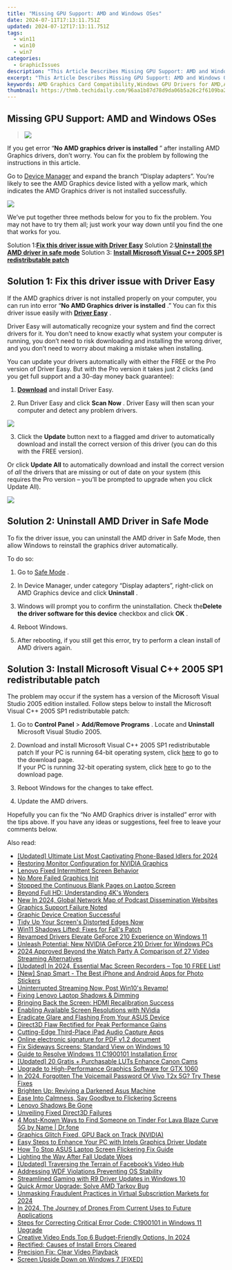 ```yaml
---
title: "Missing GPU Support: AMD and Windows OSes"
date: 2024-07-11T17:13:11.751Z
updated: 2024-07-12T17:13:11.751Z
tags:
  - win11
  - win10
  - win7
categories:
  - GraphicIssues
description: "This Article Describes Missing GPU Support: AMD and Windows OSes"
excerpt: "This Article Describes Missing GPU Support: AMD and Windows OSes"
keywords: AMD Graphics Card Compatibility,Windows GPU Drivers for AMD,AMD Graphics Card Support in Windows,Windows OS-AMD GPU Conflicts,GPU Support for AMD on Windows 10/11,Solving AMD Graphics Problems on PCs,Compatibility Issues with AMD GPUs and Windows Systems
thumbnail: https://thmb.techidaily.com/96aa1b87d78d9da06b5a26c2f6109ba265782381d85277a374a3a1037690eb16.jpg
---
```


## Missing GPU Support: AMD and Windows OSes

> ![](https://images.drivereasy.com/wp-content/uploads/2018/11/img_5be141fc11128.jpg)

 If you get error “**No AMD graphics driver is installed** ” after installing AMD Graphics drivers, don’t worry. You can fix the problem by following the instructions in this article.

 Go to [Device Manager](https://tools.techidaily.com/drivereasy/download/) and expand the branch “Display adapters”. You’re likely to see the AMD Graphics device listed with a yellow mark, which indicates the AMD Graphics driver is not installed successfully.

![](https://images.drivereasy.com/wp-content/uploads/2018/11/img_5be142db9a4e7.jpg)

 We’ve put together three methods below for you to fix the problem. You may not have to try them all; just work your way down until you find the one that works for you.

 Solution 1:**[Fix this driver issue with Driver Easy](#s1)**
 Solution 2:**[Uninstall the AMD driver in safe mode](#s2)**
 Solution 3: **[Install Microsoft Visual C++ 2005 SP1 redistributable patch](#s3)**

## Solution 1: Fix this driver issue with Driver Easy

 If the AMD graphics driver is not installed properly on your computer, you can run into error “**No AMD Graphics driver is installed** .” You can fix this driver issue easily with **[Driver Easy](https://tools.techidaily.com/drivereasy/download/)**  .

 Driver Easy will automatically recognize your system and find the correct drivers for it. You don’t need to know exactly what system your computer is running, you don’t need to risk downloading and installing the wrong driver, and you don’t need to worry about making a mistake when installing.

 You can update your drivers automatically with either the FREE or the Pro version of Driver Easy. But with the Pro version it takes just 2 clicks (and you get full support and a 30-day money back guarantee):

 1) **[Download](https://tools.techidaily.com/drivereasy/download/)**   and install Driver Easy.

 2) Run Driver Easy and click **Scan Now** . Driver Easy will then scan your computer and detect any problem drivers.

![](https://images.drivereasy.com/wp-content/uploads/2022/06/de-scan-now-3.jpg)

 3) Click the **Update** button next to a flagged amd driver to automatically download and install the correct version of this driver (you can do this with the FREE version).

 Or click **Update All**  to automatically download and install the correct version of _all_   the drivers that are missing or out of date on your system (this requires the Pro version – you’ll be prompted to upgrade when you click Update All).

![](https://images.drivereasy.com/wp-content/uploads/2022/02/de-update-all-rtx-3080.jpg)

## **Solution 2: Uninstall AMD Driver in Safe Mode**

 To fix the driver issue, you can uninstall the AMD driver in Safe Mode, then allow Windows to reinstall the graphics driver automatically.

To do so:

 1) Go to [Safe Mode](https://tools.techidaily.com/drivereasy/download/) .

 2) In Device Manager, under category “Display adapters”, right-click on AMD Graphics device and click **Uninstall** .

 3) Windows will prompt you to confirm the uninstallation. Check the**Delete the driver software for this device** checkbox and click **OK** .

 4) Reboot Windows.

 5) After rebooting, if you still get this error, try to perform a clean install of AMD drivers again.

## Solution 3: Install Microsoft Visual C++ 2005 SP1 redistributable patch

 The problem may occur if the system has a version of the Microsoft Visual Studio 2005 edition installed. Follow steps below to install the Microsoft Visual C++ 2005 SP1 redistributable patch:

 1) Go to **Control Panel** \> **Add/Remove Programs** . Locate and **Uninstall**  Microsoft Visual Studio 2005.

 2) Download and install Microsoft Visual C++ 2005 SP1 redistributable patch
 If your PC is running 64-bit operating system, click [here](https://www.microsoft.com/en-sg/download/) to go to the download page.  
 If your PC is running 32-bit operating system, click [here](https://www.microsoft.com/en-sg/download/) to go to the download page.

 3) Reboot Windows for the changes to take effect.

 4) Update the AMD drivers.

 Hopefully you can fix the “No AMD Graphics driver is installed” error with the tips above. If you have any ideas or suggestions, feel free to leave your comments below.

<ins class="adsbygoogle"
     style="display:block"
     data-ad-format="autorelaxed"
     data-ad-client="ca-pub-7571918770474297"
     data-ad-slot="1223367746"></ins>



<ins class="adsbygoogle"
     style="display:block"
     data-ad-client="ca-pub-7571918770474297"
     data-ad-slot="8358498916"
     data-ad-format="auto"
     data-full-width-responsive="true"></ins>



<span class="atpl-alsoreadstyle">Also read:</span>
<div><ul>
<li><a href="https://visual-screen-recording.techidaily.com/updated-ultimate-list-most-captivating-phone-based-idlers-for-2024/"><u>[Updated] Ultimate List  Most Captivating Phone-Based Idlers for 2024</u></a></li>
<li><a href="https://graphic-issues.techidaily.com/restoring-monitor-configuration-for-nvidia-graphics/"><u>Restoring Monitor Configuration for NVIDIA Graphics</u></a></li>
<li><a href="https://graphic-issues.techidaily.com/lenovo-fixed-intermittent-screen-behavior/"><u>Lenovo Fixed Intermittent Screen Behavior</u></a></li>
<li><a href="https://graphic-issues.techidaily.com/no-more-failed-graphics-init/"><u>No More Failed Graphics Init</u></a></li>
<li><a href="https://graphic-issues.techidaily.com/stopped-the-continuous-blank-pages-on-laptop-screen/"><u>Stopped the Continuous Blank Pages on Laptop Screen</u></a></li>
<li><a href="https://graphic-issues.techidaily.com/beyond-full-hd-understanding-4ks-wonders/"><u>Beyond Full HD: Understanding 4K's Wonders</u></a></li>
<li><a href="https://sound-tweaking.techidaily.com/new-in-2024-global-network-map-of-podcast-dissemination-websites/"><u>New In 2024, Global Network Map of Podcast Dissemination Websites</u></a></li>
<li><a href="https://graphic-issues.techidaily.com/graphics-support-failure-noted/"><u>Graphics Support Failure Noted</u></a></li>
<li><a href="https://graphic-issues.techidaily.com/graphic-device-creation-successful/"><u>Graphic Device Creation Successful</u></a></li>
<li><a href="https://graphic-issues.techidaily.com/tidy-up-your-screens-distorted-edges-now/"><u>Tidy Up Your Screen's Distorted Edges Now</u></a></li>
<li><a href="https://graphic-issues.techidaily.com/win11-shadows-lifted-fixes-for-falls-patch/"><u>Win11 Shadows Lifted: Fixes for Fall's Patch</u></a></li>
<li><a href="https://graphic-issues.techidaily.com/revamped-drivers-elevate-geforce-210-experience-on-windows-11/"><u>Revamped Drivers Elevate GeForce 210 Experience on Windows 11</u></a></li>
<li><a href="https://graphic-issues.techidaily.com/unleash-potential-new-nvidia-geforce-210-driver-for-windows-pcs/"><u>Unleash Potential: New NVIDIA GeForce 210 Driver for Windows PCs</u></a></li>
<li><a href="https://youtube-videos.techidaily.com/2024-approved-beyond-the-watch-party-a-comparison-of-27-video-streaming-alternatives/"><u>2024 Approved  Beyond the Watch Party  A Comparison of 27 Video Streaming Alternatives</u></a></li>
<li><a href="https://screen-sharing-recording.techidaily.com/1716070125025-updated-in-2024-essential-mac-screen-recorders-top-10-free-list/"><u>[Updated] In 2024, Essential Mac Screen Recorders – Top 10 FREE List!</u></a></li>
<li><a href="https://extra-approaches.techidaily.com/new-snap-smart-the-best-iphone-and-android-apps-for-photo-stickers/"><u>[New] Snap Smart - The Best iPhone and Android Apps for Photo Stickers</u></a></li>
<li><a href="https://graphic-issues.techidaily.com/1719818312388-uninterrupted-streaming-now-post-win10s-revamp/"><u>Uninterrupted Streaming Now, Post Win10's Revamp!</u></a></li>
<li><a href="https://graphic-issues.techidaily.com/fixing-lenovo-laptop-shadows-and-dimming/"><u>Fixing Lenovo Laptop Shadows & Dimming</u></a></li>
<li><a href="https://graphic-issues.techidaily.com/bringing-back-the-screen-hdmi-recalibration-success/"><u>Bringing Back the Screen: HDMI Recalibration Success</u></a></li>
<li><a href="https://graphic-issues.techidaily.com/enabling-available-screen-resolutions-with-nvidia/"><u>Enabling Available Screen Resolutions with NVidia</u></a></li>
<li><a href="https://graphic-issues.techidaily.com/eradicate-glare-and-flashing-from-your-asus-device/"><u>Eradicate Glare and Flashing From Your ASUS Device</u></a></li>
<li><a href="https://graphic-issues.techidaily.com/direct3d-flaw-rectified-for-peak-performance-gains/"><u>Direct3D Flaw Rectified for Peak Performance Gains</u></a></li>
<li><a href="https://screen-sharing-recording.techidaily.com/cutting-edge-third-place-ipad-audio-capture-apps/"><u>Cutting-Edge Third-Place iPad Audio Capture Apps</u></a></li>
<li><a href="https://review-topics.techidaily.com/online-electronic-signature-for-pdf-v12-document-by-ldigisigner-sign-a-pdf-sign-a-pdf/"><u>Online electronic signature for PDF v1.2 document</u></a></li>
<li><a href="https://graphic-issues.techidaily.com/fix-sideways-screens-standard-view-on-windows-10/"><u>Fix Sideways Screens: Standard View on Windows 10</u></a></li>
<li><a href="https://graphic-issues.techidaily.com/guide-to-resolve-windows-11-c1900101-installation-error/"><u>Guide to Resolve Windows 11 C1900101 Installation Error</u></a></li>
<li><a href="https://extra-information.techidaily.com/updated-20-gratis-plus-purchasable-luts-enhance-canon-cams/"><u>[Updated] 20 Gratis + Purchasable LUTs  Enhance Canon Cams</u></a></li>
<li><a href="https://graphic-issues.techidaily.com/upgrade-to-high-performance-graphics-software-for-gtx-1060/"><u>Upgrade to High-Performance Graphics Software for GTX 1060</u></a></li>
<li><a href="https://android-unlock.techidaily.com/in-2024-forgotten-the-voicemail-password-of-vivo-t2x-5g-try-these-fixes-by-drfone-android/"><u>In 2024, Forgotten The Voicemail Password Of Vivo T2x 5G? Try These Fixes</u></a></li>
<li><a href="https://graphic-issues.techidaily.com/brighten-up-reviving-a-darkened-asus-machine/"><u>Brighten Up: Reviving a Darkened Asus Machine</u></a></li>
<li><a href="https://graphic-issues.techidaily.com/ease-into-calmness-say-goodbye-to-flickering-screens/"><u>Ease Into Calmness, Say Goodbye to Flickering Screens</u></a></li>
<li><a href="https://graphic-issues.techidaily.com/1719817511063-lenovo-shadows-be-gone/"><u>Lenovo Shadows Be Gone</u></a></li>
<li><a href="https://graphic-issues.techidaily.com/unveiling-fixed-direct3d-failures/"><u>Unveiling Fixed Direct3D Failures</u></a></li>
<li><a href="https://location-social.techidaily.com/4-most-known-ways-to-find-someone-on-tinder-for-lava-blaze-curve-5g-by-name-drfone-by-drfone-virtual-android/"><u>4 Most-Known Ways to Find Someone on Tinder For Lava Blaze Curve 5G by Name | Dr.fone</u></a></li>
<li><a href="https://graphic-issues.techidaily.com/graphics-glitch-fixed-gpu-back-on-track-nvidia/"><u>Graphics Glitch Fixed, GPU Back on Track (NVIDIA)</u></a></li>
<li><a href="https://graphic-issues.techidaily.com/easy-steps-to-enhance-your-pc-with-intels-graphics-driver-update/"><u>Easy Steps to Enhance Your PC with Intels Graphics Driver Update</u></a></li>
<li><a href="https://graphic-issues.techidaily.com/how-to-stop-asus-laptop-screen-flickering-fix-guide/"><u>How To Stop ASUS Laptop Screen Flickering Fix Guide</u></a></li>
<li><a href="https://graphic-issues.techidaily.com/lighting-the-way-after-fall-update-woes/"><u>Lighting the Way After Fall Update Woes</u></a></li>
<li><a href="https://facebook-clips.techidaily.com/updated-traversing-the-terrain-of-facebooks-video-hub/"><u>[Updated] Traversing the Terrain of Facebook’s Video Hub</u></a></li>
<li><a href="https://graphic-issues.techidaily.com/addressing-wdf-violations-preventing-os-stability/"><u>Addressing WDF Violations Preventing OS Stability</u></a></li>
<li><a href="https://graphic-issues.techidaily.com/streamlined-gaming-with-r9-driver-updates-in-windows-10/"><u>Streamlined Gaming with R9 Driver Updates in Windows 10</u></a></li>
<li><a href="https://graphic-issues.techidaily.com/quick-armor-upgrade-solve-amd-tarkov-bug/"><u>Quick Armor Upgrade: Solve AMD Tarkov Bug</u></a></li>
<li><a href="https://youtube-data.techidaily.com/king-fraudulent-practices-in-virtual-subscription-markets-for-2024/"><u>Unmasking Fraudulent Practices in Virtual Subscription Markets for 2024</u></a></li>
<li><a href="https://fox-http.techidaily.com/in-2024-the-journey-of-drones-from-current-uses-to-future-applications/"><u>In 2024, The Journey of Drones  From Current Uses to Future Applications</u></a></li>
<li><a href="https://graphic-issues.techidaily.com/steps-for-correcting-critical-error-code-c1900101-in-windows-11-upgrade/"><u>Steps for Correcting Critical Error Code: C1900101 in Windows 11 Upgrade</u></a></li>
<li><a href="https://facebook-video-footage.techidaily.com/creative-video-ends-top-6-budget-friendly-options-in-2024/"><u>Creative Video Ends  Top 6 Budget-Friendly Options, In 2024</u></a></li>
<li><a href="https://graphic-issues.techidaily.com/rectified-causes-of-install-errors-cleared/"><u>Rectified: Causes of Install Errors Cleared</u></a></li>
<li><a href="https://graphic-issues.techidaily.com/precision-fix-clear-video-playback/"><u>Precision Fix: Clear Video Playback</u></a></li>
<li><a href="https://graphic-issues.techidaily.com/screen-upside-down-on-windows-7-fixed/"><u>Screen Upside Down on Windows 7 [FIXED]</u></a></li>
</ul></div>
